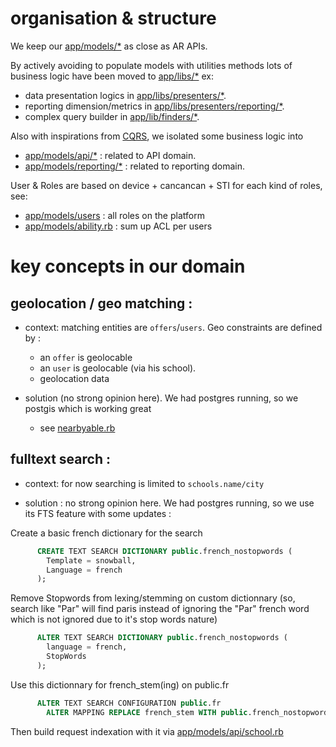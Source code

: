 # organisation & structure
We keep our [app/models/*](https://github.com/betagouv/monstage/tree/master/app/models) as close as AR APIs.

By actively avoiding to populate models with utilities methods lots of business logic have been moved to [app/libs/*](https://github.com/betagouv/monstage/tree/master/app/libs) ex:

* data presentation logics in [app/libs/presenters/*](https://github.com/betagouv/monstage/tree/master/app/libs/presenters).
* reporting dimension/metrics in [app/libs/presenters/reporting/*](https://github.com/betagouv/monstage/tree/master/app/libs/presenters/reporting).
* complex query builder in [app/lib/finders/*](https://github.com/betagouv/monstage/tree/master/app/libs/finders).

Also with inspirations from [CQRS](https://martinfowler.com/bliki/CQRS.html), we isolated some business logic into

* [app/models/api/*](https://github.com/betagouv/monstage/tree/master/app/models/api) : related to API domain.
* [app/models/reporting/*](https://github.com/betagouv/monstage/tree/master/app/models/reporting) : related to reporting domain.

User & Roles are based on device + cancancan + STI for each kind of roles, see:

* [app/models/users](https://github.com/betagouv/monstage/tree/master/app/models/users) : all roles on the platform
* [app/models/ability.rb](https://github.com/betagouv/monstage/tree/master/app/models/ability.rb) : sum up ACL per users


# key concepts in our domain

## geolocation / geo matching :
* context: matching entities are `offers`/`users`. Geo constraints are defined by :
	* an `offer` is geolocable
	* an `user` is geolocable (via his school).
	* geolocation data

* solution (no strong opinion here). We had postgres running, so we postgis which is working great
	* see [nearbyable.rb](https://github.com/betagouv/monstage/tree/master/app/models/concerns/nearbyable.rb)


## fulltext search :
* context: for now searching is limited to `schools.name/city`

* solution : no strong opinion here. We had postgres running, so we use its FTS feature with some updates :

Create a basic french dictionary for the search

```sql
      CREATE TEXT SEARCH DICTIONARY public.french_nostopwords (
        Template = snowball,
        Language = french
      );
```

Remove Stopwords from lexing/stemming on custom dictionnary (so, search like "Par" will find paris instead of ignoring the "Par" french word which is not ignored due to it's stop words nature)

```sql
      ALTER TEXT SEARCH DICTIONARY public.french_nostopwords (
        language = french,
        StopWords
      );
```

Use this dictionnary for french_stem(ing) on public.fr

```sql
      ALTER TEXT SEARCH CONFIGURATION public.fr
        ALTER MAPPING REPLACE french_stem WITH public.french_nostopwords;
```

Then build request indexation with it via [app/models/api/school.rb](https://github.com/betagouv/monstage/tree/master/app/models/api/school.rb)
